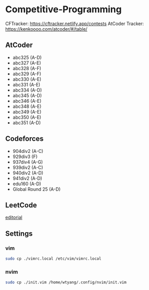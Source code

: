 # Competitive-Programming


CFTracker: https://cftracker.netlify.app/contests
AtCoder Tracker: https://kenkoooo.com/atcoder/#/table/

## AtCoder

* abc325 (A-D)
* abc327 (A-E)
* abc328 (A-F)
* abc329 (A-F)
* abc330 (A-E)
* abc331 (A-E)
* abc334 (A-D)
* abc345 (A-D)
* abc346 (A-E)
* abc348 (A-E) 
* abc349 (A-E)
* abc350 (A-E)
* abc351 (A-D)

## Codeforces

* 904div2 (A-C)
* 929div3 (F)
* 937div4 (A-G)
* 939div2 (A-C)
* 940div2 (A-D)
* 941div2 (A-D)
* edu160 (A-D)
* Global Round 25 (A-D)

## LeetCode

[editorial](LeetCode/editorial.md)

## Settings

### vim

```bash
sudo cp ./vimrc.local /etc/vim/vimrc.local
```

### nvim

```bash
sudo cp ./init.vim /home/wtyang/.config/nvim/init.vim
```
